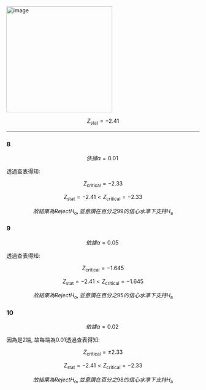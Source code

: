 <img width="276" alt="image" src="https://github.com/user-attachments/assets/ff8fe0a0-2cbf-41e8-bd23-8aa1064bcbc2">

$$
Z_{\text{stat}} = -2.41
$$

---
### **8**

$$
依據 \alpha = 0.01\
$$

透過查表得知:

$$
Z_{\text{critical}} = -2.33
$$

$$
Z_{\text{stat}} = -2.41 < Z_{\text{critical}} = -2.33
$$

$$
故結果為Reject H_{\text{o}} , 並意謂在百分之99的信心水準下支持 H_{\text{a}}
$$

### **9**

$$
依據 \alpha = 0.05\
$$

透過查表得知:

$$
Z_{\text{critical}} = -1.645
$$

$$
Z_{\text{stat}} = -2.41 < Z_{\text{critical}} = -1.645
$$

$$
故結果為Reject H_{\text{o}} , 並意謂在百分之95的信心水準下支持 H_{\text{a}}
$$


### **10**

$$
依據 \alpha = 0.02\
$$

因為是2端, 故每端為0.01透過查表得知:

$$
Z_{\text{critical}} = \pm2.33
$$

$$
Z_{\text{stat}} = -2.41 < Z_{\text{critical}} = -2.33
$$

$$
故結果為Reject H_{\text{o}} , 並意謂在百分之98的信心水準下支持 H_{\text{a}}
$$

